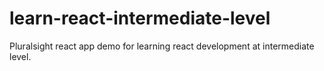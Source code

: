 # learn-react-intermediate-level
Pluralsight react app demo for learning react development at intermediate level.
